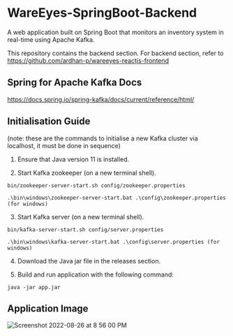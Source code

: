 # WareEyes-SpringBoot-Backend
A web application built on Spring Boot that monitors an inventory system in real-time using Apache Kafka.

This repository contains the backend section. For backend section, refer to https://github.com/ardhan-p/wareeyes-reactjs-frontend

## Spring for Apache Kafka Docs

https://docs.spring.io/spring-kafka/docs/current/reference/html/

## Initialisation Guide
(note: these are the commands to initialise a new Kafka cluster via localhost, it must be done in sequence)

1. Ensure that Java version 11 is installed.

2. Start Kafka zookeeper (on a new terminal shell).

```
bin/zookeeper-server-start.sh config/zookeeper.properties
```

```
.\bin\windows\zookeeper-server-start.bat .\config\zookeeper.properties (for windows)
```

3. Start Kafka server (on a new terminal shell).
```
bin/kafka-server-start.sh config/server.properties
```

```
.\bin\windows\kafka-server-start.bat .\config\server.properties (for windows)
```
4. Download the Java jar file in the releases section.

5. Build and run application with the following command:
```
java -jar app.jar
```

## Application Image

![Screenshot 2022-08-26 at 8 56 00 PM](https://user-images.githubusercontent.com/49318134/187122636-b47ff147-687d-47ae-87a1-49d294488126.png)
